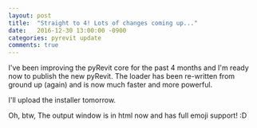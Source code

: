 ```yaml
---
layout: post
title:  "Straight to 4! Lots of changes coming up..."
date:   2016-12-30 13:00:00 -0900
categories: pyrevit update
comments: true
---
```


I've been improving the pyRevit core for the past 4 months and I'm ready now to publish the new pyRevit. The loader has been re-written from ground up (again) and is now much faster and more powerful.

I'll upload the installer tomorrow.

Oh, btw,
The output window is in html now and has full emoji support! :D